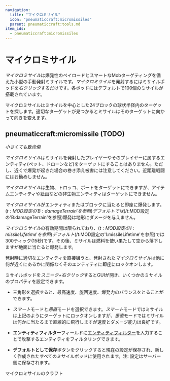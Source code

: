 ```yaml
---
navigation:
  title: "マイクロミサイル"
  icon: "pneumaticcraft:micromissiles"
  parent: pneumaticcraft:tools.md
item_ids:
  - pneumaticcraft:micromissiles
---
```


# マイクロミサイル

*マイクロミサイル*は爆発性のペイロードとスマートなMobターゲティングを備えた小型の手動発射ミサイルです。*マイクロミサイル*を発射するにはミサイルポッドを*右クリック*するだけです。各ポッドにはデフォルトで100個のミサイルが搭載されています。

マイクロミサイルはミサイルを中心とした24ブロックの球状半径内のターゲットを探します。適切なターゲットが見つかるとミサイルはそのターゲットに向かって向きを変えます。

## pneumaticcraft:micromissile (TODO)

<GameScene zoom={4}>
  <Entity id="pneumaticcraft:micromissile" y={-0.3} />
</GameScene>

*小さくても致命傷*

*マイクロミサイル*はミサイルを発射したプレイヤーやそのプレイヤーに属するエンティティ(ペット、ドローンなど)をターゲットにすることはありません。ただし、近くで爆発が起きた場合の巻き添え被害には注意してください。近距離戦闘にはお勧めしません。

*マイクロミサイル*は生物、トロッコ、ボートをターゲットにできますが、アイテムエンティティや絵画などの非生物エンティティはターゲットにできません。

*マイクロミサイル*がエンティティまたはブロックに当たると即座に爆発します。<Color hex="#880">$(t:MOD設定の'B:damageTerrain'を参照)デフォルトでは$(/t:MOD設定の'B:damageTerrain'を参照)</Color>爆発は地形にダメージを与えません。

*マイクロミサイル*の有効期間は限られており、<Color hex="#880">$(t:MOD設定の'I:missileLifetime'を参照)デフォルト$(/t:MOD設定の'I:missileLifetime'を参照)</Color>では300ティック(15秒)です。その後、ミサイルは燃料を使い果たして空から落下しますが地面に当たると爆発します。

発射時に適切なエンティティを直接狙うと、発射された*マイクロミサイル*は他に何が近くにあるかに関係なくそのエンティティに即座にロックオンします。

ミサイルポッドを*スニーク+右クリック*するとGUIが開き、いくつかのミサイルのプロパティを設定できます。
- 三角形を選択すると、最高速度、旋回速度、爆発力のバランスをとることができます。


- *スマート*モードと*愚直*モードを選択できます。*スマート*モードではミサイルは上記のようにターゲットにロックオンしますが、*愚直*モードではミサイルは何かに当たるまで直線的に飛行しますが速度とダメージ能力は良好です。
- **エンティティフィルター**フィールドに[エンティティフィルター](../base_concepts/entity_filter.md)を入力することで攻撃するエンティティをフィルタリングできます。


- **デフォルトとして保存**ボタンをクリックすると現在の設定が保存され、新しく作成されたすべてのミサイルポッドに使用されます。注: 設定はサーバー側に保存されます。

マイクロミサイルのクラフト

<Recipe id="pneumaticcraft:micromissiles" />

